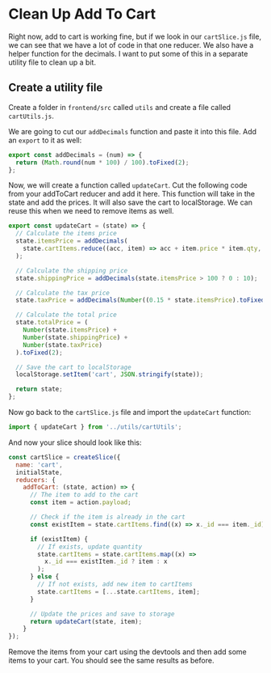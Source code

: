 # Clean Up Add To Cart

Right now, add to cart is working fine, but if we look in our `cartSlice.js` file, we can see that we have a lot of code in that one reducer. We also have a helper function for the decimals. I want to put some of this in a separate utility file to clean up a bit.

## Create a utility file

Create a folder in `frontend/src` called `utils` and create a file called `cartUtils.js`.

We are going to cut our `addDecimals` function and paste it into this file. Add an `export` to it as well:

```js
export const addDecimals = (num) => {
  return (Math.round(num * 100) / 100).toFixed(2);
};
```

Now, we will create a function called `updateCart`. Cut the following code from your addToCart reducer and add it here. This function will take in the state and add the prices. It will also save the cart to localStorage. We can reuse this when we need to remove items as well.

```js
export const updateCart = (state) => {
  // Calculate the items price
  state.itemsPrice = addDecimals(
    state.cartItems.reduce((acc, item) => acc + item.price * item.qty, 0)
  );

  // Calculate the shipping price
  state.shippingPrice = addDecimals(state.itemsPrice > 100 ? 0 : 10);

  // Calculate the tax price
  state.taxPrice = addDecimals(Number((0.15 * state.itemsPrice).toFixed(2)));

  // Calculate the total price
  state.totalPrice = (
    Number(state.itemsPrice) +
    Number(state.shippingPrice) +
    Number(state.taxPrice)
  ).toFixed(2);

  // Save the cart to localStorage
  localStorage.setItem('cart', JSON.stringify(state));

  return state;
};
```

Now go back to the `cartSlice.js` file and import the `updateCart` function:

```js
import { updateCart } from '../utils/cartUtils';
```

And now your slice should look like this:

```js
const cartSlice = createSlice({
  name: 'cart',
  initialState,
  reducers: {
    addToCart: (state, action) => {
      // The item to add to the cart
      const item = action.payload;

      // Check if the item is already in the cart
      const existItem = state.cartItems.find((x) => x._id === item._id);

      if (existItem) {
        // If exists, update quantity
        state.cartItems = state.cartItems.map((x) =>
          x._id === existItem._id ? item : x
        );
      } else {
        // If not exists, add new item to cartItems
        state.cartItems = [...state.cartItems, item];
      }

      // Update the prices and save to storage
      return updateCart(state, item);
    }
});
```

Remove the items from your cart using the devtools and then add some items to your cart. You should see the same results as before.
